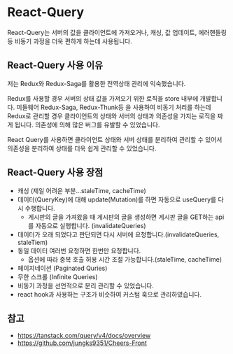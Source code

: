 # React-Query

React-Query는 서버의 값을 클라이언트에 가져오거나, 캐싱, 값 업데이트, 에러핸들링 등 비동기 과정을 더욱 편하게 하는데 사용됩니다.

## React-Query 사용 이유

저는 Redux와 Redux-Saga를 활용한 전역상태 관리에 익숙했습니다.

Redux를 사용할 경우 서버의 상태 값을 가져오기 위한 로직을 store 내부에 개발합니다. 미들웨어 Redux-Saga, Redux-Thunk등 을 사용하여 비동기 처리를 하는데 Redux로 관리할 경우 클라이언트의 상태와 서버의 상태과 의존성을 가지는 로직을 짜게 됩니다. 의존성에 의해 많은 버그를 유발할 수 있었습니다.

React Query를 사용하면 클라이언트 상태와 서버 상태를 분리하여 관리할 수 있어서 의존성을 분리하여 상태를 더욱 쉽게 관리할 수 있었습니다.

## React-Query 사용 장점

- 캐싱 (제일 어려운 부분...staleTime, cacheTime)
- 데이터(QueryKey)에 대해 update(Mutation)를 하면 자동으로 useQuery를 다시 수행합니다.
  - 게시판의 글을 가져왔을 때 게시판의 글을 생성하면 게시판 글을 GET하는 api를 자동으로 실행합니다. (invalidateQueries)
- 데이터가 오래 되었다고 판단되면 다시 서버에 요청합니다.(invalidateQueries, staleTiem)
- 동일 데이터 여러번 요청하면 한번만 요청합니다.
  - 옵션에 따라 중복 호출 허용 시간 조절 가능합니다.(staleTime, cacheTime)
- 페이지네이션 (Paginated Quries)
- 무한 스크롤 (Infinite Queries)
- 비동기 과정을 선언적으로 분리 관리할 수 있었습니다.
- react hook과 사용하는 구조가 비슷하여 커스텀 훅으로 관리하였습니다.

## 참고

- https://tanstack.com/query/v4/docs/overview
- https://github.com/jungks9351/Cheers-Front

